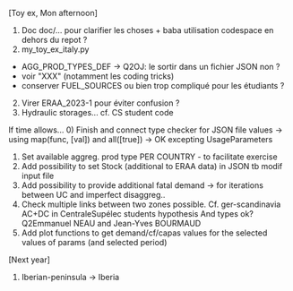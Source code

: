 [Toy ex, Mon afternoon]
1) Doc doc/... pour clarifier les choses + baba utilisation codespace en dehors du repot ?
1) my_toy_ex_italy.py
* AGG_PROD_TYPES_DEF -> Q2OJ: le sortir dans un fichier JSON non ?
* voir "XXX" (notamment les coding tricks)
* conserver FUEL_SOURCES ou bien trop compliqué pour les étudiants ?
2) Virer ERAA_2023-1 pour éviter confusion ?
3) Hydraulic storages... cf. CS student code


If time allows...
0) Finish and connect type checker for JSON file values -> using map(func, [val]) and all([true])
-> OK excepting UsageParameters
1) Set available aggreg. prod type PER COUNTRY - to facilitate exercise
2) Add possibility to set Stock (additional to ERAA data) in JSON tb modif input file
5) Add possibility to provide additional fatal demand -> for iterations between UC and imperfect disaggreg..
6) Check multiple links between two zones possible. Cf. ger-scandinavia AC+DC in CentraleSupélec students hypothesis
And types ok? Q2Emmanuel NEAU and Jean-Yves BOURMAUD
7) Add plot functions to get demand/cf/capas values for the selected values of params (and selected period)


[Next year]
1) Iberian-peninsula -> Iberia